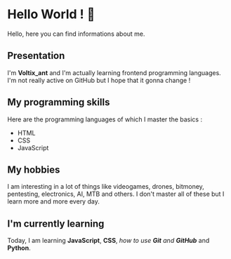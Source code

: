 <!---
- 👋 Hi, I’m @Voltix-ant
- 👀 I’m interested in ...
- 🌱 I’m currently learning ...
- 💞️ I’m looking to collaborate on ...
- 📫 How to reach me ...
--->

<!---
Voltix-ant/Voltix-ant is a ✨ special ✨ repository because its `README.md` (this file) appears on your GitHub profile.
You can click the Preview link to take a look at your changes.
--->

# Hello World ! 👋
Hello, here you can find informations about me.
## Presentation
I'm **Voltix_ant** and I'm actually learning frontend programming languages. I'm not really active on GitHub but I hope that it gonna change !

## My programming skills
Here are the programming languages of which I master the basics :
- HTML
- CSS
- JavaScript

## My hobbies
I am interesting in a lot of things like videogames, drones, bitmoney, pentesting, electronics, AI, MTB and others. I don't master all of these but I learn more and more every day.

## I'm currently learning
Today, I am learning **JavaScript**, **CSS**, *how to use __Git__ and __GitHub__* and **Python**.
